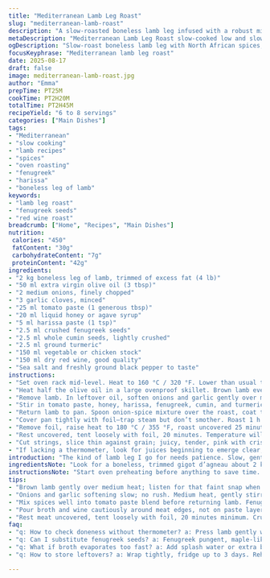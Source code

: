```yaml
---
title: "Mediterranean Lamb Leg Roast"
slug: "mediterranean-lamb-roast"
description: "A slow-roasted boneless lamb leg infused with a robust mix of North African spices and Mediterranean aromatics. Cooked low and slow in red wine and vegetable broth, layered with a spicy-sweet tomato-harissa paste enhanced by fenugreek and cumin seeds. This recipe skips the usual coriander seeds for a smoky, earthy touch. Prepping the onion and garlic slowly softens their bite, developing deep aromas before the lamb returns to bathe in the broth and wine bath. Resting the meat is a must to let juices redistribute and the temperature gently climb; slicing thin keeps the rose-colored center intact. Served best with mint-apple couscous or a bright herb salad to cut through richness."
metaDescription: "Mediterranean Lamb Leg Roast slow-cooked low and slow in red wine and fragrant spices; tender slices with mint-apple couscous serve bright contrast to rich, earthy layers."
ogDescription: "Slow-roast boneless lamb leg with North African spices, fenugreek replacing coriander; honey-harissa glaze, soft onions, rest meat for juicy, pink slices; pair with fresh herb salad."
focusKeyphrase: "Mediterranean lamb leg roast"
date: 2025-08-17
draft: false
image: mediterranean-lamb-roast.jpg
author: "Emma"
prepTime: PT25M
cookTime: PT2H20M
totalTime: PT2H45M
recipeYield: "6 to 8 servings"
categories: ["Main Dishes"]
tags:
- "Mediterranean"
- "slow cooking"
- "lamb recipes"
- "spices"
- "oven roasting"
- "fenugreek"
- "harissa"
- "boneless leg of lamb"
keywords:
- "lamb leg roast"
- "fenugreek seeds"
- "red wine roast"
breadcrumb: ["Home", "Recipes", "Main Dishes"]
nutrition: 
 calories: "450"
 fatContent: "30g"
 carbohydrateContent: "7g"
 proteinContent: "42g"
ingredients:
- "2 kg boneless leg of lamb, trimmed of excess fat (4 lb)"
- "50 ml extra virgin olive oil (3 tbsp)"
- "2 medium onions, finely chopped"
- "3 garlic cloves, minced"
- "25 ml tomato paste (1 generous tbsp)"
- "20 ml liquid honey or agave syrup"
- "5 ml harissa paste (1 tsp)"
- "2.5 ml crushed fenugreek seeds"
- "2.5 ml whole cumin seeds, lightly crushed"
- "2.5 ml ground turmeric"
- "150 ml vegetable or chicken stock"
- "150 ml dry red wine, good quality"
- "Sea salt and freshly ground black pepper to taste"
instructions:
- "Set oven rack mid-level. Heat to 160 °C / 320 °F. Lower than usual to slow-cook, keep lamb tender."
- "Heat half the olive oil in a large ovenproof skillet. Brown lamb evenly until dark crust forms — 5 to 7 minutes. Skin should snap when poked; deep color means flavor locked in. Salt and pepper now, not later."
- "Remove lamb. In leftover oil, soften onions and garlic gently over medium heat, stirring. Wait for onions turning translucent and silk-like, about 7–8 minutes. Watch for the smell — that sweet, pungent base forming; key step skipped and you get harsh raw notes."
- "Stir in tomato paste, honey, harissa, fenugreek, cumin, and turmeric. Mix well to release spices. Salt and pepper again. Let cool slightly. The mixture will thicken and deepen in aroma."
- "Return lamb to pan. Spoon onion-spice mixture over the roast, coat thoroughly. Pour broth and wine carefully around, not on top — keep paste intact."
- "Cover pan tightly with foil—trap steam but don’t smother. Roast 1 h 40 min; check broth levels occasionally—add splash if evaporates too fast."
- "Remove foil, raise heat to 180 °C / 355 °F, roast uncovered 25 minutes more or until internal temperature hits 56 °C / 133 °F for medium-rare. Probe with a thermometer or press with finger; meat should yield but still have resistance."
- "Rest uncovered, tent loosely with foil, 20 minutes. Temperature will rise few degrees; juices redistribute, don’t skip this or meat ends dry."
- "Cut strings, slice thin against grain; juicy, tender, pink with crisp edges. Serve immediately with couscous tossed with chopped mint, diced green apple for freshness, maybe a drizzle of lemon juice."
- "If lacking a thermometer, look for juices beginning to emerge clear, not blood-red—a good indicator lamb’s perfect pink."
introduction: "The kind of lamb leg I go for needs patience. Slow, gentle heat. Not rushed — if you push temp or cut corners, dry, stringy meat. Tried it the fast way once and that was enough. The secret? Build flavor in stages. Brown the outside for a crunchy crust that locks in juices. Then soften your aromatics—onions and garlic—until tender, almost caramelized, not raw or burnt. Instead of coriander and mustard seeds, I swapped cumin and fenugreek — earthier, with a touch of bitterness that balances the sweetness of tomato and honey. Harissa gives that fiery punch, but control how much; too much and it smothers everything else, too little and you lose depth. Don’t skip resting time; that’s when magic happens — juices settle, temp rises from 56 to 63 °C, perfect pink in center. Serve with a refreshing couscous to cut richness. Simple, bold, and a touch rustic — just how I like it."
ingredientsNote: "Look for a boneless, trimmed gigot d’agneau about 2 kg; this size cooks evenly and fits nicely in most pans. I reduced oil slightly from the original; over-oiling masks delicate spice layers. Honey can swap for agave or even date syrup if you want a vegan-friendly glaze. Fenugreek seeds replace coriander; they have a pungent, maple-like edge that works surprisingly well with harissa. Cumin seeds are a better fit here than mustard, adding smoky depth while not overpowering. Using vegetable stock instead of chicken broth tweaks it vegan-friendly if you want to omit meat broth. Red wine should be dry and full-bodied; a cheap table wine won’t cut. Salt and pepper in stages build layers of seasoning; skip initial salting, and it’s bland through. Keep the garlic doses balanced — crushed garlic can go bitter if overcooked, finely minced mellows better."
instructionsNote: "Start oven preheating before anything to save time. Medium heat for browning; too hot and the oil smokes, lamb burns. Browning seals juices and adds caramel notes; don’t crowd pan or steam meat — pieces need contact with hot surface. Once onions and garlic are soft and glossy, add tomato paste and spices off-heat or low heat to avoid burning tomato. The mixture should thicken, smell earthy and sweet. Adding broth and wine after coats the meat and keeps it moist but doesn’t dilute flavors — pour around edges, not on top, to avoid washing off paste. Covering with foil traps steam, keeping lamb moist without drying out. Lengthen initial cooking by 10 minutes or so if your lamb is thicker or less trimmed. Remove foil towards the end to develop crust. Use an instant-read thermometer; finger presses are less precise but also work if you know your meat’s feel. Rest uncovered for a bit then loosely tent to prevent losing heat too fast, essential for juicy slices. If broth reduces too fast, add water or more broth, the pan sauce will be gravy base. Leftover sauce thickens wonderfully with a splash of cream or coconut milk for dairy-free twist."
tips:
- "Brown lamb gently over medium heat; listen for that faint snap when poked; dark crust means juices sealed. Avoid too hot or oil smoking. Crowding pan steams meat, not crusting it. Timing critical—5 to 7 minutes max. Salt early here locks flavor inside; skip and it’s bland core later."
- "Onions and garlic softening slow; no rush. Medium heat, gently stirring; watch smell change from sharp to sweet, pungent base. Translucent, silk-like texture signals ready. If skipped, raw garlic sharpness ruins layers. Take 7 to 8 minutes. Add tomato paste off heat or very low—prevents bitterness from burning tomato sugars."
- "Mix spices well into tomato paste blend before returning lamb. Fenugreek seeds replace usual coriander seeds—pungent, earthy, almost maple-like bitterness balancing honey’s sweetness. Use cumin whole, lightly crushed; smokier than mustard seeds, better fit here. Don’t overdo harissa; too much smothers, too little loses warmth."
- "Pour broth and wine cautiously around meat edges, not on paste layer. Keeps paste intact on roast surface. Cover tightly with foil to trap steam; lamb cooks moist but crust won’t vanish. If broth evaporates too fast, add water or more broth. Lengthen covered cooking if lamb thicker. Remove foil for last 25 minutes to deepen crust and hit medium-rare temp 56 °C."
- "Rest meat uncovered, tent loosely with foil, 20 minutes minimum. Crucial step—juices redistribute, temperature rises from 56 to around 63 °C. Skip resting; meat dries out. Slice thin, against grain. Juicy, tender with pink center and crisp edges. Serve with mint-apple couscous or herb salad to cut richness; lemon juice drizzle recommended."
faq:
- "q: How to check doneness without thermometer? a: Press lamb gently with finger, feel resistance; tender but springy not squishy. Or watch juice color when slicing—clear, not pink/red. Cuts safe margin but thermometer best. Also look for crust color, internal heat fades pink edges if overcooked."
- "q: Can I substitute fenugreek seeds? a: Fenugreek pungent, maple-like; no direct equals. If unavailable, try a mix cumin plus ground mustard but lose some bitterness edge. Coriander gives citrus notes, so skip if wanting earthy bitter layer here. Fresh fenugreek leaves different, do not swap."
- "q: What if broth evaporates too fast? a: Add splash water or extra broth, keep pan moist. Prevents drying out. Watch levels closely first hour. Slow heat key; too hot burns onion-spice coating. Foil cover traps steam moisture, extend covered time if needed. Too much wine dilutes paste; pour slowly."
- "q: How to store leftovers? a: Wrap tightly, fridge up to 3 days. Reheat gently in oven covered to keep moist. Freeze slices in vacuum bags or airtight containers max 2–3 months. Sauce thickens over time, add splash broth or water when reheating. Avoid microwave unless careful, dries edges fast."

---
```


